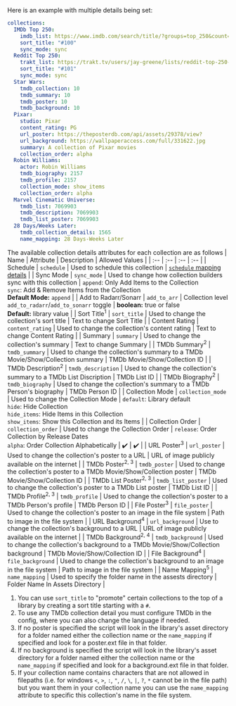 Here is an example with multiple details being set:
```yaml
collections:
  IMDb Top 250:
    imdb_list: https://www.imdb.com/search/title/?groups=top_250&count=25
    sort_title: "#100"
    sync_mode: sync
  Reddit Top 250:
    trakt_list: https://trakt.tv/users/jay-greene/lists/reddit-top-250-2019-edition
    sort_title: "#101"
    sync_mode: sync
  Star Wars:
    tmdb_collection: 10
    tmdb_summary: 10
    tmdb_poster: 10
    tmdb_background: 10
  Pixar:
    studio: Pixar
    content_rating: PG
    url_poster: https://theposterdb.com/api/assets/29378/view?
    url_background: https://wallpaperaccess.com/full/331622.jpg
    summary: A collection of Pixar movies
    collection_order: alpha
  Robin Williams:
    actor: Robin Williams
    tmdb_biography: 2157
    tmdb_profile: 2157
    collection_mode: show_items
    collection_order: alpha
  Marvel Cinematic Universe:
    tmdb_list: 7069903
    tmdb_description: 7069903
    tmdb_list_poster: 7069903
  28 Days/Weeks Later:
    tmdb_collection_details: 1565
    name_mapping: 28 Days-Weeks Later 
```

The available collection details attributes for each collection are as follows
| Name | Attribute | Description | Allowed Values |
| :-- | :-- | :-- | :-- |
| Schedule | `schedule` | Used to schedule this collection | [`schedule` mapping details](https://github.com/meisnate12/Plex-Meta-Manager/wiki/Schedule-Attribute) | 
| Sync Mode | `sync_mode` | Used to change how collection builders sync with this collection | `append`: Only Add Items to the Collection<br>`sync`: Add & Remove Items from the Collection<br>**Default Mode:** `append` |
| Add to Radarr/Sonarr | `add_to_arr` | Collection level `add_to_radarr`/`add_to_sonarr` toggle | **boolean:** true or false<br>**Default:** library value |
| Sort Title<sup>1</sup> | `sort_title` | Used to change the collection's sort title | Text to change Sort Title |
| Content Rating | `content_rating` | Used to change the collection's content rating | Text to change Content Rating |
| Summary | `summary` | Used to change the collection's summary | Text to change Summary |
| TMDb Summary<sup>2</sup> | `tmdb_summary` | Used to change the collection's summary to a TMDb Movie/Show/Collection summary | TMDb Movie/Show/Collection ID |
| TMDb Description<sup>2</sup> | `tmdb_description` | Used to change the collection's summary to a TMDb List Discription | TMDb List ID |
| TMDb Biography<sup>2</sup> | `tmdb_biography` | Used to change the collection's summary to a TMDb Person's biography | TMDb Person ID |
| Collection Mode | `collection_mode` | Used to change the Collection Mode | `default`: Library default<br>`hide`: Hide Collection<br>`hide_items`: Hide Items in this Collection<br>`show_items`: Show this Collection and its Items |
| Collection Order | `collection_order` | Used to change the Collection Order | `release`: Order Collection by Release Dates<br>`alpha`: Order Collection Alphabetically | :heavy_check_mark: | :heavy_check_mark: |
| URL Poster<sup>3</sup> | `url_poster` | Used to change the collection's poster to a URL | URL of image publicly available on the internet |
| TMDb Poster<sup>2, 3</sup> | `tmdb_poster` | Used to change the collection's poster to a TMDb Movie/Show/Collection poster | TMDb Movie/Show/Collection ID | 
| TMDb List Poster<sup>2, 3</sup> | `tmdb_list_poster` | Used to change the collection's poster to a TMDb List poster | TMDb List ID | 
| TMDb Profile<sup>2, 3</sup> | `tmdb_profile` | Used to change the collection's poster to a TMDb Person's profile | TMDb Person ID | 
| File Poster<sup>3</sup> | `file_poster` | Used to change the collection's poster to an image in the file system | Path to image in the file system |
| URL Background<sup>4</sup> | `url_background` | Use to change the collection's background to a URL | URL of image publicly available on the internet |
| TMDb Background<sup>2, 4</sup> | `tmdb_background` | Used to change the collection's background to a TMDb Movie/Show/Collection background | TMDb Movie/Show/Collection ID | 
| File Background<sup>4</sup> | `file_background` | Used to change the collection's background to an image in the file system | Path to image in the file system |
| Name Mapping<sup>5</sup> | `name_mapping` | Used to specify the folder name in the assests directory | Folder Name In Assets Directory |

1. You can use `sort_title` to "promote" certain collections to the top of a library by creating a sort title starting with a `#`.
2. To use any TMDb collection detail you must configure TMDb in the config, where you can also change the language if needed.
3. If no poster is specified the script will look in the library's asset directory for a folder named either the collection name or the `name_mapping` if specified and look for a poster.ext file in that folder.
4. If no background is specified the script will look in the library's asset directory for a folder named either the collection name or the `name_mapping` if specified and look for a background.ext file in that folder.
5. If your collection name contains characters that are not allowed in filepaths (i.e. for windows `<`, `>`, `:`, `"`, `/`, `\`, `|`, `?`, `*` cannot be in the file path) but you want them in your collection name you can use the `name_mapping` attribute to specific this collection's name in the file system.